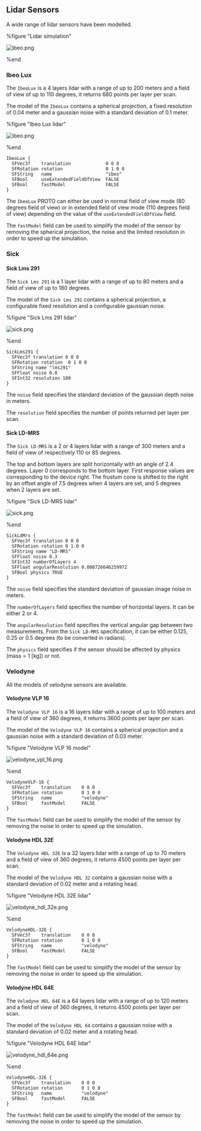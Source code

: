 ## Lidar Sensors

A wide range of lidar sensors have been modelled.

%figure "Lidar simulation"

![ibeo.png](images/lidar.png)

%end

### Ibeo Lux

The `IbeoLux` is a 4 layers lidar with a range of up to 200 meters and a field of view of up to 110 degrees, it returns 680 points per layer per scan.

The model of the `IbeoLux` contains a spherical projection, a fixed resolution of 0.04 meter and a gaussian noise with a standard deviation of 0.1 meter.

%figure "Ibeo Lux lidar"

![ibeo.png](images/ibeo.png)

%end

```
IbeoLux {
  SFVec3f    translation             0 0 0
  SFRotation rotation                0 1 0 0
  SFString   name                    "ibeo"
  SFBool     useExtendedFieldOfView  FALSE
  SFBool     fastModel               FALSE
}
```

The `IbeoLux` PROTO can either be used in normal field of view mode (80 degrees field of view) or in extended field of view mode (110 degrees field of view) depending on the value of the `useExtendedFieldOfView` field.

The `fastModel` field can be used to simplify the model of the sensor by removing the spherical projection, the noise and the limited resolution in order to speed up the simulation.


### Sick

#### Sick Lms 291

The `Sick Lms 291` is a 1 layer lidar with a range of up to 80 meters and a field of view of up to 180 degrees.

The model of the `Sick Lms 291` contains a spherical projection, a configurable fixed resolution and a configurable gaussian noise.

%figure "Sick Lms 291 lidar"

![sick.png](images/sick_lms291.png)

%end

```
SickLms291 {
  SFVec3f translation 0 0 0
  SFRotation rotation  0 1 0 0
  SFString name "lms291"
  SFFloat noise 0.0
  SFInt32 resolution 180
}
```

The `noise` field specifies the standard deviation of the gaussian depth noise in meters.

The `resolution` field specifies the number of points returned per layer per scan.

#### Sick LD-MRS

The `Sick LD-MRS` is a 2 or 4 layers lidar with a range of 300 meters and a field of view of respectively 110 or 85 degrees.

The top and bottom layers are split horizontally with an angle of 2.4 degrees.
Layer 0 corresponds to the bottom layer.
First response values are corresponding to the device right.
The frustum cone is shifted to the right by an offset angle of 7.5 degrees when 4 layers are set, and 5 degrees when 2 layers are set.

%figure "Sick LD-MRS lidar"

![sick.png](images/sick_ld_mrs.png)

%end

```
SickLdMrs {
  SFVec3f translation 0 0 0
  SFRotation rotation 0 1 0 0
  SFString name "LD-MRS"
  SFFloat noise 0.3
  SFInt32 numberOfLayers 4
  SFFloat angularResolution 0.008726646259972
  SFBool physics TRUE
}
```

The `noise` field specifies the standard deviation of gaussian image noise in meters.

The `numberOfLayers` field specifies the number of horizontal layers. It can be either 2 or 4.

The `angularResolution` field specifies the vertical angular gap between two measurements.
From the `Sick LD-MRS` specification, it can be either 0.125, 0.25 or 0.5 degrees (to be converted in radians).

The `physics` field specifies if the sensor should be affected by physics (mass = 1 [kg]) or not.

### Velodyne

All the models of velodyne sensors are available.

#### Velodyne VLP 16

The `Velodyne VLP 16` is a 16 layers lidar with a range of up to 100 meters and a field of view of 360 degrees, it returns 3600 points per layer per scan.

The model of the `Velodyne VLP 16` contains a spherical projection and a gaussian noise with a standard deviation of 0.03 meter.

%figure "Velodyne VLP 16 model"

![velodyne_vpl_16.png](images/velodyne_vpl_16.png)

%end

```
VelodyneVLP-16 {
  SFVec3f    translation    0 0 0
  SFRotation rotation       0 1 0 0
  SFString   name           "velodyne"
  SFBool     fastModel      FALSE
}
```

The `fastModel` field can be used to simplify the model of the sensor by removing the noise in order to speed up the simulation.

#### Velodyne HDL 32E

The `Velodyne HDL 32E` is a 32 layers lidar with a range of up to 70 meters and a field of view of 360 degrees, it returns 4500 points per layer per scan.

The model of the `Velodyne HDL 32` contains a gaussian noise with a standard deviation of 0.02 meter and a rotating head.

%figure "Velodyne HDL 32E lidar"

![velodyne_hdl_32e.png](images/velodyne_hdl_32e.png)

%end

```
VelodyneHDL-32E {
  SFVec3f    translation    0 0 0
  SFRotation rotation       0 1 0 0
  SFString   name           "velodyne"
  SFBool     fastModel      FALSE
}
```

The `fastModel` field can be used to simplify the model of the sensor by removing the noise in order to speed up the simulation.

#### Velodyne HDL 64E

The `Velodyne HDL 64E` is a 64 layers lidar with a range of up to 120 meters and a field of view of 360 degrees, it returns 4500 points per layer per scan.

The model of the `Velodyne HDL 64` contains a gaussian noise with a standard deviation of 0.02 meter and a rotating head.

%figure "Velodyne HDL 64E lidar"

![velodyne_hdl_64e.png](images/velodyne_hdl_64e.png)

%end

```
VelodyneHDL-32E {
  SFVec3f    translation    0 0 0
  SFRotation rotation       0 1 0 0
  SFString   name           "velodyne"
  SFBool     fastModel      FALSE
}
```

The `fastModel` field can be used to simplify the model of the sensor by removing the noise in order to speed up the simulation.
